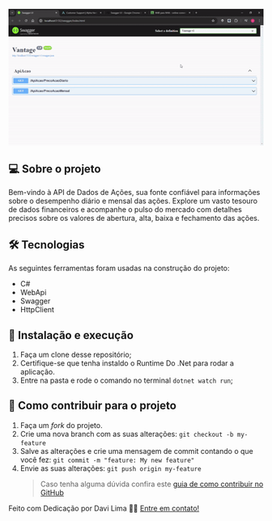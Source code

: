 ![WebApiAcoes](./gif/GifProjeto.gif)


## 💻 Sobre o projeto

Bem-vindo à API de Dados de Ações, sua fonte confiável para informações sobre o desempenho diário e mensal das ações. Explore um vasto tesouro de dados financeiros e acompanhe o pulso do mercado com detalhes precisos sobre os valores de abertura, alta, baixa e fechamento das ações.

## 🛠 Tecnologias

As seguintes ferramentas foram usadas na construção do projeto:

- C#
- WebApi
- Swagger
- HttpClient 

## 🚀 Instalação e execução

1. Faça um clone desse repositório;
2. Certifique-se que tenha instaldo o Runtime Do .Net para rodar a aplicação.
3. Entre na pasta e rode o comando no terminal `dotnet watch run`;

## 🤔 Como contribuir para o projeto

1. Faça um *fork* do projeto.
2. Crie uma nova branch com as suas alterações: `git checkout -b my-feature`
3. Salve as alterações e crie uma mensagem de commit contando o que você fez: `git commit -m "feature: My new feature"`
4. Envie as suas alterações: `git push origin my-feature`
   > Caso tenha alguma dúvida confira este [guia de como contribuir no GitHub](https://github.com/firstcontributions/first-contributions)


Feito com Dedicação por Davi Lima 👋🏽 [Entre em contato!](https://www.linkedin.com/in/davi-lima-434605303/)
